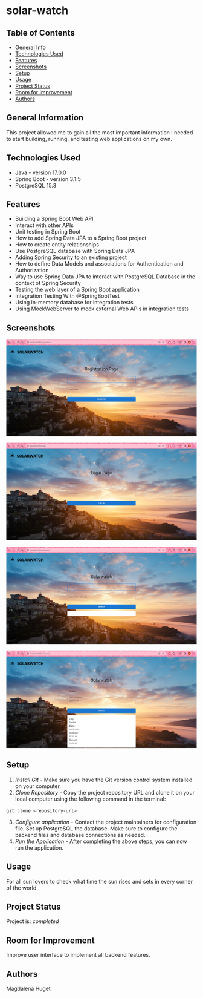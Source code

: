 # solar-watch

## Table of Contents
* [General Info](#general-information)
* [Technologies Used](#technologies-used)
* [Features](#features)
* [Screenshots](#screenshots)
* [Setup](#setup)
* [Usage](#usage)
* [Project Status](#project-status)
* [Room for Improvement](#room-for-improvement)
* [Authors](#authors)

## General Information
This project allowed me to gain all the most important information I needed to start building, running, and testing web applications on my own.

## Technologies Used
- Java - version 17.0.0
- Spring Boot - version 3.1.5
- PostgreSQL 15.3

## Features
- Building a Spring Boot Web API
- Interact with other APIs
- Unit testing in Spring Boot
- How to add Spring Data JPA to a Spring Boot project
- How to create entity relationships 
- Use PostgreSQL database with Spring Data JPA
- Adding Spring Security to an existing project
- How to define Data Models and associations for Authentication and Authorization
- Way to use Spring Data JPA to interact with PostgreSQL Database in the context of Spring Security
- Testing the web layer of a Spring Boot application
- Integration Testing With @SpringBootTest
- Using in-memory database for integration tests
- Using MockWebServer to mock external Web APIs in integration tests

## Screenshots
![](readmeResources/registration.PNG)

![](readmeResources/login.PNG)

![](readmeResources/solarwatch.PNG)

![](readmeResources/city-gordes.PNG)

## Setup
1. *Install Git* - Make sure you have the Git version control system installed on your computer.
2. *Clone Repository* - Copy the project repository URL and clone it on your local computer using the following command in the terminal:

```
git clone <repository-url>
```

3. *Configure application* - Contact the project maintainers for configuration file. Set up PostgreSQL the database. Make sure to configure the backend files and database connections as needed.
4. *Run the Application* - After completing the above steps, you can now run the application.

## Usage
For all sun lovers to check what time the sun rises and sets in every corner of the world

## Project Status
Project is: _completed_

## Room for Improvement
Improve user interface to implement all backend features.

## Authors
Magdalena Huget